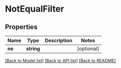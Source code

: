 # NotEqualFilter

## Properties
Name | Type | Description | Notes
------------ | ------------- | ------------- | -------------
**ne** | **string** |  | [optional] 

[[Back to Model list]](../../README.md#documentation-for-models) [[Back to API list]](../../README.md#documentation-for-api-endpoints) [[Back to README]](../../README.md)

